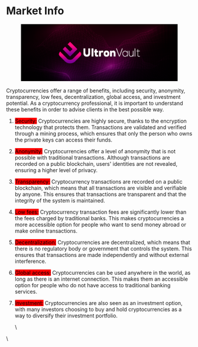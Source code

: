 # Market Info

<figure><img src=".gitbook/assets/facebook (1).png" alt=""><figcaption></figcaption></figure>

Cryptocurrencies offer a range of benefits, including security, anonymity, transparency, low fees, decentralization, global access, and investment potential. As a cryptocurrency professional, it is important to understand these benefits in order to advise clients in the best possible way.

1. <mark style="background-color:red;">Security:</mark> Cryptocurrencies are highly secure, thanks to the encryption technology that protects them. Transactions are validated and verified through a mining process, which ensures that only the person who owns the private keys can access their funds.
2. <mark style="background-color:red;">Anonymity:</mark> Cryptocurrencies offer a level of anonymity that is not possible with traditional transactions. Although transactions are recorded on a public blockchain, users' identities are not revealed, ensuring a higher level of privacy.
3. <mark style="background-color:red;">Transparency:</mark> Cryptocurrency transactions are recorded on a public blockchain, which means that all transactions are visible and verifiable by anyone. This ensures that transactions are transparent and that the integrity of the system is maintained.
4. <mark style="background-color:red;">Low fees:</mark> Cryptocurrency transaction fees are significantly lower than the fees charged by traditional banks. This makes cryptocurrencies a more accessible option for people who want to send money abroad or make online transactions.
5. <mark style="background-color:red;">Decentralization:</mark> Cryptocurrencies are decentralized, which means that there is no regulatory body or government that controls the system. This ensures that transactions are made independently and without external interference.
6. <mark style="background-color:red;">Global access:</mark> Cryptocurrencies can be used anywhere in the world, as long as there is an internet connection. This makes them an accessible option for people who do not have access to traditional banking services.
7.  <mark style="background-color:red;">Investment:</mark> Cryptocurrencies are also seen as an investment option, with many investors choosing to buy and hold cryptocurrencies as a way to diversify their investment portfolio.

    \


\
